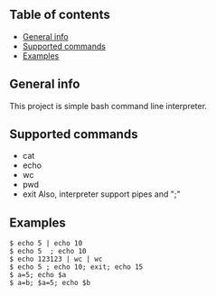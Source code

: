 ## Table of contents
* [General info](#general-info)
* [Supported commands](#supported-commands)
* [Examples](#examples)

## General info
This project is simple bash command line interpreter.

## Supported commands
* cat
* echo
* wc
* pwd
* exit
Also, interpreter support pipes and ";"

## Examples
```
$ echo 5 | echo 10
$ echo 5  ; echo 10
$ echo 123123 | wc | wc
$ echo 5 ; echo 10; exit; echo 15
$ a=5; echo $a
$ a=b; $a=5; echo $b
```
